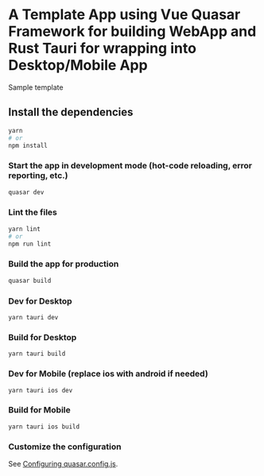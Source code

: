 # A Template App using Vue Quasar Framework for building WebApp and Rust Tauri for wrapping into Desktop/Mobile App

Sample template

## Install the dependencies
```bash
yarn
# or
npm install
```

### Start the app in development mode (hot-code reloading, error reporting, etc.)
```bash
quasar dev
```


### Lint the files
```bash
yarn lint
# or
npm run lint
```



### Build the app for production
```bash
quasar build
```

### Dev for Desktop
```
yarn tauri dev
```
### Build for Desktop
```
yarn tauri build
```
### Dev for Mobile (replace ios with android if needed)
```
yarn tauri ios dev
```
### Build for Mobile
```
yarn tauri ios build
```

### Customize the configuration
See [Configuring quasar.config.js](https://v2.quasar.dev/quasar-cli-vite/quasar-config-js).
